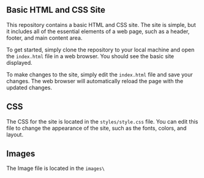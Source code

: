 ## Basic HTML and CSS Site

This repository contains a basic HTML and CSS site. The site is simple, but it includes all of the essential elements of a web page, such as a header, footer, and main content area.

To get started, simply clone the repository to your local machine and open the `index.html` file in a web browser. You should see the basic site displayed.

To make changes to the site, simply edit the `index.html` file and save your changes. The web browser will automatically reload the page with the updated changes.

## CSS

The CSS for the site is located in the `styles/style.css` file. You can edit this file to change the appearance of the site, such as the fonts, colors, and layout.

## Images

The Image file is located in the `images\`
